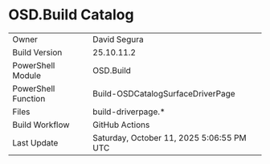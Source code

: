 ﻿# OSD.Build Catalog

| | |
|-|-|
| Owner | David Segura |
| Build Version | 25.10.11.2 |
| PowerShell Module | OSD.Build |
| PowerShell Function | Build-OSDCatalogSurfaceDriverPage |
| Files | build-driverpage.* |
| Build Workflow | GitHub Actions |
| Last Update | Saturday, October 11, 2025 5:06:55 PM UTC |
